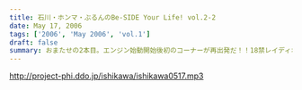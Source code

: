 ```yaml
---
title: 石川・ホンマ・ぶるんのBe-SIDE Your Life! vol.2-2
date: May 17, 2006
tags: ['2006', 'May 2006', 'vol.1']
draft: false
summary: おまたせの2本目。エンジン始動開始後初のコーナーが再出発だ！！18禁レイディオ!?をアッピールすべく少々暴走気味なところはご愛敬ということで……メガネの下のほほがほんのり赤い……　明日は3本目アゲアゲですぞ！　D・生江
---
```


http://project-phi.ddo.jp/ishikawa/ishikawa0517.mp3
